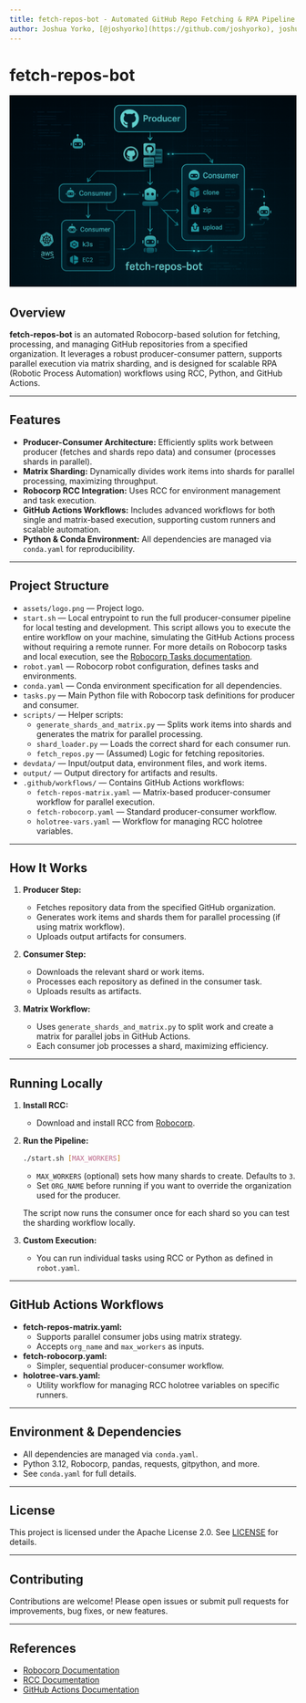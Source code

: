 ```yaml
---
title: fetch-repos-bot - Automated GitHub Repo Fetching & RPA Pipeline
author: Joshua Yorko, [@joshyorko](https://github.com/joshyorko), joshua.yorko@gmail.com
---
```


# fetch-repos-bot

<p align="center">
  <img src="assets/logo.png" alt="Project Logo" width="600"/>
</p>

## Overview

**fetch-repos-bot** is an automated Robocorp-based solution for fetching, processing, and managing GitHub repositories from a specified organization. It leverages a robust producer-consumer pattern, supports parallel execution via matrix sharding, and is designed for scalable RPA (Robotic Process Automation) workflows using RCC, Python, and GitHub Actions.

---

## Features
- **Producer-Consumer Architecture:** Efficiently splits work between producer (fetches and shards repo data) and consumer (processes shards in parallel).
- **Matrix Sharding:** Dynamically divides work items into shards for parallel processing, maximizing throughput.
- **Robocorp RCC Integration:** Uses RCC for environment management and task execution.
- **GitHub Actions Workflows:** Includes advanced workflows for both single and matrix-based execution, supporting custom runners and scalable automation.
- **Python & Conda Environment:** All dependencies are managed via `conda.yaml` for reproducibility.

---

## Project Structure

- `assets/logo.png` — Project logo.
- `start.sh` — Local entrypoint to run the full producer-consumer pipeline for local testing and development. This script allows you to execute the entire workflow on your machine, simulating the GitHub Actions process without requiring a remote runner. For more details on Robocorp tasks and local execution, see the [Robocorp Tasks documentation](https://robocorp.com/docs/development-guide/tasks/).
- `robot.yaml` — Robocorp robot configuration, defines tasks and environments.
- `conda.yaml` — Conda environment specification for all dependencies.
- `tasks.py` — Main Python file with Robocorp task definitions for producer and consumer.
- `scripts/` — Helper scripts:
  - `generate_shards_and_matrix.py` — Splits work items into shards and generates the matrix for parallel processing.
  - `shard_loader.py` — Loads the correct shard for each consumer run.
  - `fetch_repos.py` — (Assumed) Logic for fetching repositories.
- `devdata/` — Input/output data, environment files, and work items.
- `output/` — Output directory for artifacts and results.
- `.github/workflows/` — Contains GitHub Actions workflows:
  - `fetch-repos-matrix.yaml` — Matrix-based producer-consumer workflow for parallel execution.
  - `fetch-robocorp.yaml` — Standard producer-consumer workflow.
  - `holotree-vars.yaml` — Workflow for managing RCC holotree variables.

---

## How It Works

1. **Producer Step:**
   - Fetches repository data from the specified GitHub organization.
   - Generates work items and shards them for parallel processing (if using matrix workflow).
   - Uploads output artifacts for consumers.

2. **Consumer Step:**
   - Downloads the relevant shard or work items.
   - Processes each repository as defined in the consumer task.
   - Uploads results as artifacts.

3. **Matrix Workflow:**
   - Uses `generate_shards_and_matrix.py` to split work and create a matrix for parallel jobs in GitHub Actions.
   - Each consumer job processes a shard, maximizing efficiency.

---

## Running Locally

1. **Install RCC:**
   - Download and install RCC from [Robocorp](https://robocorp.com/docs/rcc/installation/).

2. **Run the Pipeline:**
   ```bash
   ./start.sh [MAX_WORKERS]
   ```
   - `MAX_WORKERS` (optional) sets how many shards to create. Defaults to `3`.
   - Set `ORG_NAME` before running if you want to override the organization used
     for the producer.

   The script now runs the consumer once for each shard so you can test the
   sharding workflow locally.

3. **Custom Execution:**
   - You can run individual tasks using RCC or Python as defined in `robot.yaml`.

---

## GitHub Actions Workflows

- **fetch-repos-matrix.yaml:**
  - Supports parallel consumer jobs using matrix strategy.
  - Accepts `org_name` and `max_workers` as inputs.
- **fetch-robocorp.yaml:**
  - Simpler, sequential producer-consumer workflow.
- **holotree-vars.yaml:**
  - Utility workflow for managing RCC holotree variables on specific runners.

---

## Environment & Dependencies

- All dependencies are managed via `conda.yaml`.
- Python 3.12, Robocorp, pandas, requests, gitpython, and more.
- See `conda.yaml` for full details.

---

## License

This project is licensed under the Apache License 2.0. See [LICENSE](LICENSE) for details.

---

## Contributing

Contributions are welcome! Please open issues or submit pull requests for improvements, bug fixes, or new features.

---

## References
- [Robocorp Documentation](https://robocorp.com/docs/)
- [RCC Documentation](https://github.com/robocorp/rcc)
- [GitHub Actions Documentation](https://docs.github.com/en/actions)
